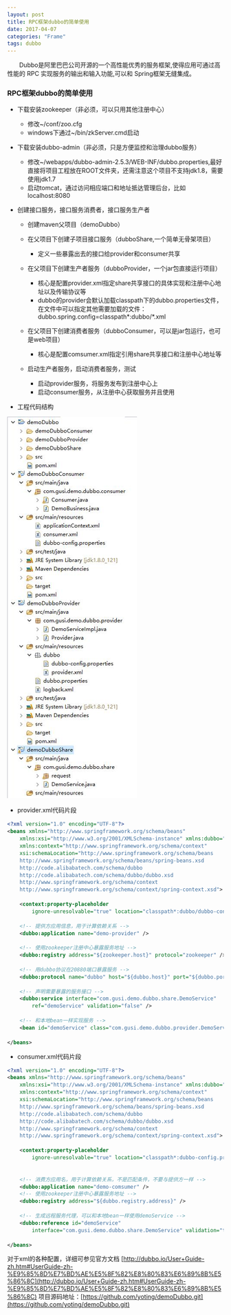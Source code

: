 ```yaml
---
layout: post
title: RPC框架dubbo的简单使用
date: 2017-04-07
categories: "Frame"
tags: dubbo
---
```

&ensp;&ensp;&ensp;&ensp;Dubbo是阿里巴巴公司开源的一个高性能优秀的服务框架,使得应用可通过高性能的 RPC 实现服务的输出和输入功能,可以和 Spring框架无缝集成。

### RPC框架dubbo的简单使用

- 下载安装zookeeper（非必须，可以只用其他注册中心）
    - 修改~/conf/zoo.cfg
    - windows下通过~/bin/zkServer.cmd启动
- 下载安装dubbo-admin（非必须，只是方便监控和治理dubbo服务）
    - 修改~/webapps/dubbo-admin-2.5.3/WEB-INF/dubbo.properties,最好直接将项目工程放在ROOT文件夹，还需注意这个项目不支持jdk1.8，需要使用jdk1.7
    - 启动tomcat，通过访问相应端口和地址抵达管理后台，比如localhost:8080
- 创建接口服务，接口服务消费者，接口服务生产者
    - 创建maven父项目（demoDubbo）
    - 在父项目下创建子项目接口服务（dubboShare,一个简单无骨架项目）
        - 定义一些暴露出去的接口给provider和consumer共享

    - 在父项目下创建生产者服务（dubboProvider，一个jar包直接运行项目）
        - 核心是配置provider.xml指定share共享接口的具体实现和注册中心地址以及传输协议等
        - dubbo的provider会默认加载classpath下的dubbo.properties文件，在文件中可以指定其他需要加载的文件：dubbo.spring.config=classpath\*:dubbo/\*.xml
    - 在父项目下创建消费者服务（dubboConsumer，可以是jar包运行，也可是web项目）
        - 核心是配置comsumer.xml指定引用share共享接口和注册中心地址等
    - 启动生产者服务，启动消费者服务，测试
        - 启动provider服务，将服务发布到注册中心上
        - 启动consumer服务，从注册中心获取服务并且使用

- 工程代码结构

![image](/assets/yoting/post/commonUtils/demoDubboProject.jpg)

- provider.xml代码片段

```xml
<?xml version="1.0" encoding="UTF-8"?>
<beans xmlns="http://www.springframework.org/schema/beans"
	xmlns:xsi="http://www.w3.org/2001/XMLSchema-instance" xmlns:dubbo="http://code.alibabatech.com/schema/dubbo"
	xmlns:context="http://www.springframework.org/schema/context"
	xsi:schemaLocation="http://www.springframework.org/schema/beans
    http://www.springframework.org/schema/beans/spring-beans.xsd  
    http://code.alibabatech.com/schema/dubbo  
    http://code.alibabatech.com/schema/dubbo/dubbo.xsd
    http://www.springframework.org/schema/context
    http://www.springframework.org/schema/context/spring-context.xsd">

	<context:property-placeholder
		ignore-unresolvable="true" location="classpath*:dubbo/dubbo-config.properties" />

	<!-- 提供方应用信息，用于计算依赖关系 -->
	<dubbo:application name="demo-provider" />

	<!-- 使用zookeeper注册中心暴露服务地址 -->
	<dubbo:registry address="${zookeeper.host}" protocol="zookeeper" />

	<!-- 用dubbo协议在20880端口暴露服务 -->
	<dubbo:protocol name="dubbo" host="${dubbo.host}" port="${dubbo.port}" />

	<!-- 声明需要暴露的服务接口 -->
	<dubbo:service interface="com.gusi.demo.dubbo.share.DemoService"
		ref="demoService" validation="false" />

	<!-- 和本地bean一样实现服务 -->
	<bean id="demoService" class="com.gusi.demo.dubbo.provider.DemoServiceImpl"></bean>

</beans>
```       

- consumer.xml代码片段

```xml
<?xml version="1.0" encoding="UTF-8"?>
<beans xmlns="http://www.springframework.org/schema/beans"
	xmlns:xsi="http://www.w3.org/2001/XMLSchema-instance" xmlns:dubbo="http://code.alibabatech.com/schema/dubbo"
	xmlns:context="http://www.springframework.org/schema/context"
	xsi:schemaLocation="http://www.springframework.org/schema/beans
    http://www.springframework.org/schema/beans/spring-beans.xsd  
    http://code.alibabatech.com/schema/dubbo  
    http://code.alibabatech.com/schema/dubbo/dubbo.xsd
    http://www.springframework.org/schema/context
    http://www.springframework.org/schema/context/spring-context.xsd">

	<context:property-placeholder
		ignore-unresolvable="true" location="classpath*:dubbo-config.properties" />


	<!-- 消费方应用名，用于计算依赖关系，不是匹配条件，不要与提供方一样 -->
	<dubbo:application name="demo-comsumer" />
	<!-- 使用zookeeper注册中心暴露服务地址 -->
	<dubbo:registry address="${dubbo.registry.address}" />

	<!-- 生成远程服务代理，可以和本地bean一样使用demoService -->
	<dubbo:reference id="demoService"
		interface="com.gusi.demo.dubbo.share.DemoService" validation="true" />

</beans>  
```

对于xml的各种配置，详细可参见官方文档
[http://dubbo.io/User+Guide-zh.htm#UserGuide-zh-%E9%85%8D%E7%BD%AE%E5%8F%82%E8%80%83%E6%89%8B%E5%86%8C](http://dubbo.io/User+Guide-zh.htm#UserGuide-zh-%E9%85%8D%E7%BD%AE%E5%8F%82%E8%80%83%E6%89%8B%E5%86%8C)
项目源码地址：[https://github.com/yoting/demoDubbo.git](https://github.com/yoting/demoDubbo.git)
